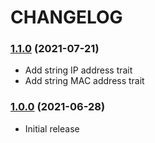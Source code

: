 CHANGELOG
=========

### [1.1.0](https://github.com/webeweb/traits-library/tree/v1.1.0) (2021-07-21)

- Add string IP address trait
- Add string MAC address trait

### [1.0.0](https://github.com/webeweb/traits-library/tree/v1.0.0) (2021-06-28)

- Initial release
